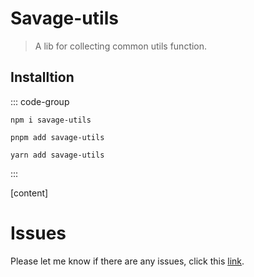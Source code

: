 # Savage-utils

> A lib for collecting common utils function.

## Installtion

::: code-group

```[npm]
npm i savage-utils
```

```[pnpm]
pnpm add savage-utils
```

```[yarn]
yarn add savage-utils
```

:::

[content]

# Issues

Please let me know if there are any issues, click this [link](https://github.com/savage181855/savage-libs/issues).
